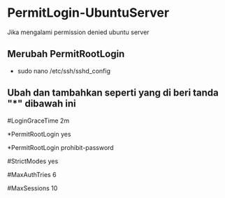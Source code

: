 # PermitLogin-UbuntuServer
Jika mengalami permission denied ubuntu server

## Merubah PermitRootLogin

- sudo nano /etc/ssh/sshd_config

## Ubah dan tambahkan seperti yang di beri tanda "*" dibawah ini

#LoginGraceTime 2m

*PermitRootLogin yes

*PermitRootLogin prohibit-password

#StrictModes yes

#MaxAuthTries 6

#MaxSessions 10
